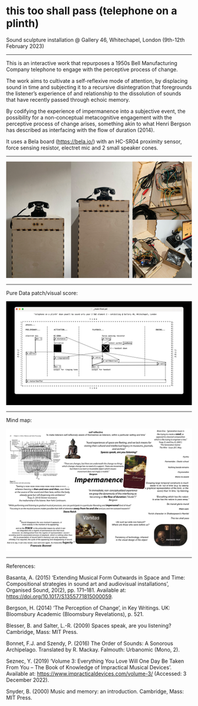 # this too shall pass (telephone on a plinth)
Sound sculpture installation @ Gallery 46, Whitechapel, London (9th-12th February 2023)

-------------------------

This is an interactive work that repurposes a 1950s Bell Manufacturing Company telephone to engage with the perceptive process of change.

The work aims to cultivate a self-reflexive mode of attention, by displacing sound in time and subjecting it to a recursive disintegration that foregrounds the listener’s experience of and relationship to the dissolution of sounds that have recently passed through echoic memory.

By codifying the experience of impermanence into a subjective event, the possibility for a non-conceptual metacognitive engagement with the perceptive process of change arises, something akin to what Henri Bergson has described as interfacing with the flow of duration (2014).

It uses a Bela board (https://bela.io/) with an HC-SR04 proximity sensor, force sensing resistor, electret mic and 2 small speaker cones.

-------------------------

![pic](/pic.jpg?raw=true "pic")

-------------------------

Pure Data patch/visual score:

![score](/score.jpg?raw=true "score")

-------------------------

Mind map:

![mindmap](/mindmap2.jpg?raw=true "mind map")

-------------------------

References:

Basanta, A. (2015) ‘Extending Musical Form Outwards in Space and Time: Compositional strategies in sound art and audiovisual installations’, Organised Sound, 20(2), pp. 171–181. Available at: https://doi.org/10.1017/S1355771815000059.

Bergson, H. (2014) ‘The Perception of Change’, in Key Writings. UK: Bloomsbury Academic (Bloomsbury Revelations), p. 521.

Blesser, B. and Salter, L.-R. (2009) Spaces speak, are you listening? Cambridge, Mass: MIT Press.

Bonnet, F.J. and Szendy, P. (2016) The Order of Sounds: A Sonorous Archipelago. Translated by R. Mackay. Falmouth: Urbanomic (Mono, 2).

Seznec, Y. (2019) ‘Volume 3: Everything You Love Will One Day Be Taken From You – The Book of Knowledge of Impractical Musical Devices’. Available at: https://www.impracticaldevices.com/volume-3/ (Accessed: 3 December 2022).

Snyder, B. (2000) Music and memory: an introduction. Cambridge, Mass: MIT Press.
